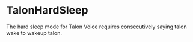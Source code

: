 # TalonHardSleep
The hard sleep mode for Talon Voice requires consecutively saying talon wake to wakeup talon.
